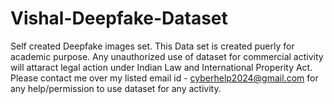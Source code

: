 # Vishal-Deepfake-Dataset
Self created Deepfake images set.
This Data set is created puerly for academic purpose. Any unauthorized use of dataset for commercial activity will attaract legal action under Indian Law and International Properity Act. 
Please contact me over my listed email id - cyberhelp2024@gmail.com for any help/permission to use dataset for any activity. 
